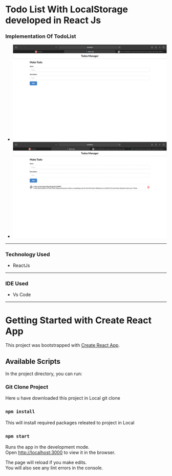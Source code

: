 # Todo List With LocalStorage developed in React Js

### Implementation Of TodoList
- ![](src/images/Screenshot_1.png)
- ![](src/images/Screenshot_02.png)

---
### Technology Used
- ReactJs

---

### IDE Used
- Vs Code

---

# Getting Started with Create React App

This project was bootstrapped with [Create React App](https://github.com/facebook/create-react-app).

## Available Scripts

In the project directory, you can run:

### Git Clone Project

Here u have downloaded this project in Local
git clone 

### `npm install`

This will install required packages releated to project in Local


### `npm start`

Runs the app in the development mode.\
Open [http://localhost:3000](http://localhost:3000) to view it in the browser.

The page will reload if you make edits.\
You will also see any lint errors in the console.

